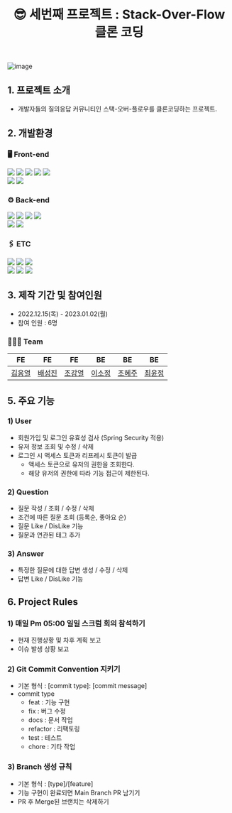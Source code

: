# <center> 😎 세번째 프로젝트 : Stack-Over-Flow 클론 코딩 </center>
<br>

![image](https://user-images.githubusercontent.com/110760593/210284271-2bfc0374-ffdb-41b7-8eaa-c19fb55009b8.png)

## 1. 프로젝트 소개
- 개발자들의 질의응답 커뮤니티인 스택-오버-플로우를 클론코딩하는 프로젝트.

## 2. 개발환경

### 🖥️ Front-end
<img src="https://img.shields.io/badge/Javascript-F7DF1E?style=for-the-badge&logo=JavaScript&logoColor=black">
<img src="https://img.shields.io/badge/react-61DAFB?style=for-the-badge&logo=react&logoColor=black">
<img src="https://img.shields.io/badge/React Router-CA4245?style=for-the-badge&logo=React Router&logoColor=white">
<img src="https://img.shields.io/badge/Redex-764ABC?style=for-the-badge&logo=Redux&logoColor=white">
<img src="https://img.shields.io/badge/Axios-181717?style=for-the-badge&logo=Axios&logoColor=white"><br>
<img src="https://img.shields.io/badge/html5-E34F26?style=for-the-badge&logo=html5&logoColor=white">
<img src="https://img.shields.io/badge/css-1572B6?style=for-the-badge&logo=css3&logoColor=white">

### ⚙️ Back-end
<img src="https://img.shields.io/badge/java-007396?style=for-the-badge&logo=java&logoColor=white">
<img src="https://img.shields.io/badge/spring boot-6DB33F?style=for-the-badge&logo=spring boot&logoColor=white">
<img src="https://img.shields.io/badge/spring security-6DB33F?style=for-the-badge&logo=spring security&logoColor=white">
<img src="https://img.shields.io/badge/SPRING DATA JPA-6DB33F?style=for-the-badge&logo=spring&logoColor=white"><br/>
<img src="https://img.shields.io/badge/mysql-4479A1?style=for-the-badge&logo=mysql&logoColor=white">
<img src="https://img.shields.io/badge/H2-0000bb?style=for-the-badge&logoColor=black">

### 🖇️ ETC
<img src="https://img.shields.io/badge/git-F05032?style=for-the-badge&logo=git&logoColor=white">
<img src="https://img.shields.io/badge/github-181717?style=for-the-badge&logo=github&logoColor=white">
<img src="https://img.shields.io/badge/github Actions-F05032?style=for-the-badge&logo=github&logoColor=white"><br/>
<img src="https://img.shields.io/badge/amazon ec2-FF9900?style=for-the-badge&logo=amazon ec2&logoColor=white">
<img src="https://img.shields.io/badge/amazon s3-569A31?style=for-the-badge&logo=amazon s3&logoColor=white">
<img src="https://img.shields.io/badge/amazon rds-527FFF?style=for-the-badge&logo=amazon rds&logoColor=white">

## 3. 제작 기간 및 참여인원
- 2022.12.15(목) - 2023.01.02(월)
- 참여 인원 : 6명

### 👩‍👧‍👦 Team
|FE|FE|FE|BE|BE|BE|
|:---:|:---:|:---:|:---:|:---:|:---:|
|[김응열](https://github.com/Valentin1495)|[배성진](https://github.com/Menat91)|[조강열](https://github.com/CHOGANGYEOL)|[이소정](https://github.com/sojeongLee0125 )|[조혜주](https://github.com/hyejuc)|[최윤정](https://github.com/yulmuu)|
 
## 5. 주요 기능

### 1) User
- 회원가입 및 로그인 유효성 검사 (Spring Security 적용) 
- 유저 정보 조회 및 수정 / 삭제
- 로그인 시 액세스 토큰과 리프레시 토큰이 발급
  - 액세스 토큰으로 유저의 권한을 조회한다.
  - 해당 유저의 권한에 따라 기능 접근이 제한된다.
 
### 2) Question
- 질문 작성 / 조회 / 수정 / 삭제
- 조건에 따른 질문 조회 (등록순, 좋아요 순)
- 질문 Like / DisLike 기능
- 질문과 연관된 태그 추가

### 3) Answer
- 특정한 질문에 대한 답변 생성 / 수정 / 삭제
- 답변 Like / DisLike 기능

## 6. Project Rules

### 1) 매일 Pm 05:00 일일 스크럼 회의 참석하기
- 현재 진행상황 및 차후 계획 보고
- 이슈 발생 상황 보고 

### 2) Git Commit Convention 지키기
- 기본 형식 : [commit type]: [commit message]
- commit type
  - feat : 기능 구현
  - fix : 버그 수정
  - docs : 문서 작업
  - refactor : 리팩토링
  - test : 테스트
  - chore : 기타 작업

### 3) Branch 생성 규칙
- 기본 형식 : [type]/[feature]
- 기능 구현이 완료되면 Main Branch PR 남기기
- PR 후 Merge된 브랜치는 삭제하기
